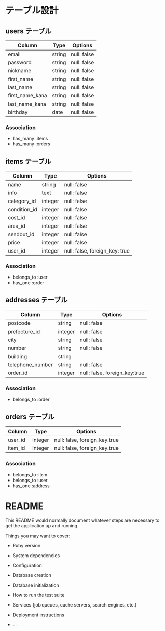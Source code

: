 # テーブル設計

## users テーブル

| Column          | Type   | Options     |
| --------------- | ------ | ----------- |
| email           | string | null: false |
| password        | string | null: false |
| nickname        | string | null: false |
| first_name      | string | null: false |
| last_name       | string | null: false |
| first_name_kana | string | null: false |
| last_name_kana  | string | null: false |
| birthday        | date   | null: false |

###  Association
- has_many :items
- has_many :orders

## items テーブル

| Column       | Type    | Options                        |
| ------------ | ------- | ------------------------------ |
| name         | string  | null: false                    |
| info         | text    | null: false                    |
| category_id  | integer | null: false                    |
| condition_id | integer | null: false                    |
| cost_id      | integer | null: false                    |
| area_id      | integer | null: false                    |
| sendout_id   | integer | null: false                    |
| price        | integer | null: false                    |
| user_id      | integer | null: false, foreign_key: true |

### Association
- belongs_to :user
- has_one :order

## addresses テーブル

| Column           | Type     | Options                       |
| ---------------- | -------- | ----------------------------- |
| postcode         | string   | null: false                   |
| prefecture_id    | integer  | null: false                   |
| city             | string   | null: false                   |
| number           | string   | null: false                   |
| building         | string   |                               |
| telephone_number | string   | null: false                   |
| order_id         | integer  | null: false, foreign_key:true |

### Association
- belongs_to :order

## orders テーブル

| Column        | Type    | Options                       |
| ------------- | ------- | ----------------------------- |
| user_id       | integer | null: false, foreign_key.true |
| item_id       | integer | null: false, foreign_key.true |

### Association
- belongs_to :item
- belongs_to :user
- has_one :address

# README

This README would normally document whatever steps are necessary to get the
application up and running.

Things you may want to cover:

* Ruby version

* System dependencies

* Configuration

* Database creation

* Database initialization

* How to run the test suite

* Services (job queues, cache servers, search engines, etc.)

* Deployment instructions

* ...
